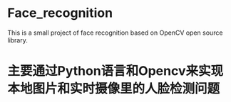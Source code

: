 # Face_recognition
This is a small project of face recognition based on OpenCV open source library.
# 主要通过Python语言和Opencv来实现本地图片和实时摄像里的人脸检测问题
